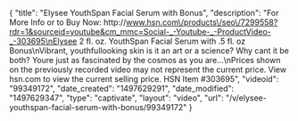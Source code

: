 {
    "title": "Elysee YouthSpan Facial Serum with Bonus",
    "description": "For More Info or to Buy Now: http:\/\/www.hsn.com\/products\/seo\/7299558?rdr=1&sourceid=youtube&cm_mmc=Social-_-Youtube-_-ProductVideo-_-303695\nElysee 2 fl. oz. YouthSpan Facial Serum with .5 fl. oz Bonus\nVibrant, youthfullooking skin is it an art or a science? Why cant it be both? Youre just as fascinated by the cosmos as you are...\nPrices shown on the previously recorded video may not represent the current price.  View hsn.com to view the current selling price. HSN Item #303695",
    "videoid": "99349172",
    "date_created": "1497629291",
    "date_modified": "1497629347",
    "type": "captivate",
    "layout": "video",
    "url": "\/v\/elysee-youthspan-facial-serum-with-bonus\/99349172"
}